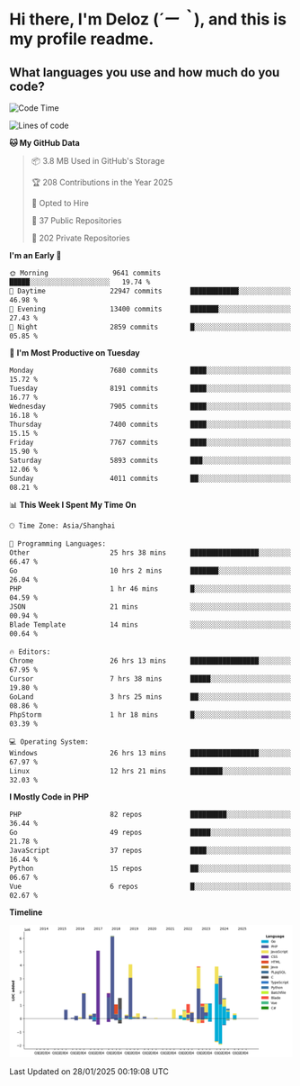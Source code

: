 # **Hi there, I'm Deloz (*´ー｀*), and this is my profile readme.**

## **What languages you use and how much do you code?**

<!--START_SECTION:waka-->
![Code Time](http://img.shields.io/badge/Code%20Time-5%2C593%20hrs%2027%20mins-blue)

![Lines of code](https://img.shields.io/badge/From%20Hello%20World%20I%27ve%20Written-44.5%20million%20lines%20of%20code-blue)

**🐱 My GitHub Data** 

> 📦 3.8 MB Used in GitHub's Storage 
 > 
> 🏆 208 Contributions in the Year 2025
 > 
> 💼 Opted to Hire
 > 
> 📜 37 Public Repositories 
 > 
> 🔑 202 Private Repositories 
 > 
**I'm an Early 🐤** 

```text
🌞 Morning                9641 commits        █████░░░░░░░░░░░░░░░░░░░░   19.74 % 
🌆 Daytime                22947 commits       ████████████░░░░░░░░░░░░░   46.98 % 
🌃 Evening                13400 commits       ███████░░░░░░░░░░░░░░░░░░   27.43 % 
🌙 Night                  2859 commits        █░░░░░░░░░░░░░░░░░░░░░░░░   05.85 % 
```
📅 **I'm Most Productive on Tuesday** 

```text
Monday                   7680 commits        ████░░░░░░░░░░░░░░░░░░░░░   15.72 % 
Tuesday                  8191 commits        ████░░░░░░░░░░░░░░░░░░░░░   16.77 % 
Wednesday                7905 commits        ████░░░░░░░░░░░░░░░░░░░░░   16.18 % 
Thursday                 7400 commits        ████░░░░░░░░░░░░░░░░░░░░░   15.15 % 
Friday                   7767 commits        ████░░░░░░░░░░░░░░░░░░░░░   15.90 % 
Saturday                 5893 commits        ███░░░░░░░░░░░░░░░░░░░░░░   12.06 % 
Sunday                   4011 commits        ██░░░░░░░░░░░░░░░░░░░░░░░   08.21 % 
```


📊 **This Week I Spent My Time On** 

```text
🕑︎ Time Zone: Asia/Shanghai

💬 Programming Languages: 
Other                    25 hrs 38 mins      █████████████████░░░░░░░░   66.47 % 
Go                       10 hrs 2 mins       ███████░░░░░░░░░░░░░░░░░░   26.04 % 
PHP                      1 hr 46 mins        █░░░░░░░░░░░░░░░░░░░░░░░░   04.59 % 
JSON                     21 mins             ░░░░░░░░░░░░░░░░░░░░░░░░░   00.94 % 
Blade Template           14 mins             ░░░░░░░░░░░░░░░░░░░░░░░░░   00.64 % 

🔥 Editors: 
Chrome                   26 hrs 13 mins      █████████████████░░░░░░░░   67.95 % 
Cursor                   7 hrs 38 mins       █████░░░░░░░░░░░░░░░░░░░░   19.80 % 
GoLand                   3 hrs 25 mins       ██░░░░░░░░░░░░░░░░░░░░░░░   08.86 % 
PhpStorm                 1 hr 18 mins        █░░░░░░░░░░░░░░░░░░░░░░░░   03.39 % 

💻 Operating System: 
Windows                  26 hrs 13 mins      █████████████████░░░░░░░░   67.97 % 
Linux                    12 hrs 21 mins      ████████░░░░░░░░░░░░░░░░░   32.03 % 
```

**I Mostly Code in PHP** 

```text
PHP                      82 repos            █████████░░░░░░░░░░░░░░░░   36.44 % 
Go                       49 repos            █████░░░░░░░░░░░░░░░░░░░░   21.78 % 
JavaScript               37 repos            ████░░░░░░░░░░░░░░░░░░░░░   16.44 % 
Python                   15 repos            ██░░░░░░░░░░░░░░░░░░░░░░░   06.67 % 
Vue                      6 repos             █░░░░░░░░░░░░░░░░░░░░░░░░   02.67 % 
```



**Timeline**

![Lines of Code chart](https://raw.githubusercontent.com/deloz/deloz/main/assets/bar_graph.png)


 Last Updated on 28/01/2025 00:19:08 UTC
<!--END_SECTION:waka-->

